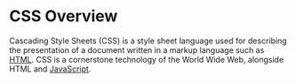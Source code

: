 # CSS Overview

Cascading Style Sheets (CSS) is a style sheet language used for describing the presentation of a document written in a markup language such as [HTML](../HTML/00-overview.md). CSS is a cornerstone technology of the World Wide Web, alongside HTML and [JavaScript](../JavaScript/00-overview.md).
